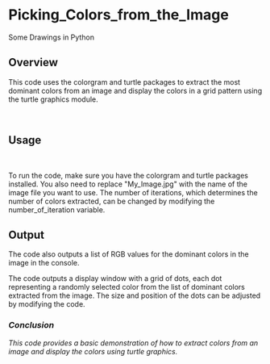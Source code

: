 # Picking_Colors_from_the_Image
Some Drawings in Python

<body>
  <h2>Overview</h2>
  <p>This code uses the colorgram and turtle packages to extract the most dominant colors from an image and display the colors in a grid pattern using the turtle graphics module.</p>
  <br>
  <h2>Usage</h2>
  <br>
  <p>To run the code, make sure you have the colorgram and turtle packages installed. You also need to replace "My_Image.jpg" with the name of the image file you want to use. The number of iterations, which determines the number of colors extracted, can be changed by modifying the number_of_iteration variable.</p>

  <h2>Output</h2>
  <p>The code also outputs a list of RGB values for the dominant colors in the image in the console.</p>
  <p>The code outputs a display window with a grid of dots, each dot representing a randomly selected color from the list of dominant colors extracted from the image. The size and position of the dots can be adjusted by modifying the code.</p>

  <h3><em>Conclusion</em></h2>
  <p><em>This code provides a basic demonstration of how to extract colors from an image and display the colors using turtle graphics.</em></p>
</body>
